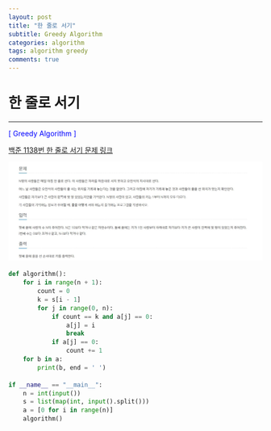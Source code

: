 ```yaml
---
layout: post
title: "한 줄로 서기"
subtitle: Greedy Algorithm
categories: algorithm
tags: algorithm greedy
comments: true
---
```


#  한 줄로 서기

---

<span style="Color:blue">[ Greedy Algorithm ]</span>

[백준 1138번 한 줄로 서기 문제 링크](https://www.acmicpc.net/problem/1138)

![images](./images/한줄로서기.JPG)

```python
def algorithm():
    for i in range(n + 1):
        count = 0
        k = s[i - 1]
        for j in range(0, n):
            if count == k and a[j] == 0:
                a[j] = i
                break
            if a[j] == 0:
                count += 1
    for b in a:
        print(b, end = ' ')

if __name__ == "__main__":
    n = int(input())
    s = list(map(int, input().split()))
    a = [0 for i in range(n)]
    algorithm()
```
